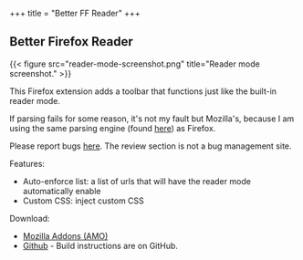 +++
title = "Better FF Reader"
+++

## Better Firefox Reader

{{< figure src="reader-mode-screenshot.png" title="Reader mode screenshot." >}}

This Firefox extension adds a toolbar that functions just like the built-in reader mode.

If parsing fails for some reason, it's not my fault but Mozilla's, because I am
using the same parsing engine (found
[here](https://github.com/mozilla/readability)) as Firefox.

Please report bugs [here](https://github.com/IsaacKhor/better-ff-reader/issues).
The review section is not a bug management site.

Features:

 - Auto-enforce list: a list of urls that will have the reader mode automatically enable
 - Custom CSS: inject custom CSS

Download:

 - [Mozilla Addons (AMO)](https://addons.mozilla.org/en-US/firefox/addon/better-ff-reader/)
 - [Github](https://github.com/IsaacKhor/better-ff-reader/) - Build instructions are on GitHub.